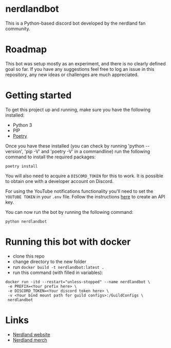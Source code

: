 # nerdlandbot
This is a Python-based discord bot developed by the nerdland fan community.

# Roadmap
This bot was setup mostly as an experiment, and there is no clearly defined goal so far.
If you have any suggestions feel free to log an issue in this repository, any new ideas or challenges are much appreciated.

# Getting started
To get this project up and running, make sure you have the following installed:
- Python 3
- PIP
- [Poetry](https://python-poetry.org/docs/#installation)

Once you have these installed (you can check by running 'python --version', 'pip -V' and 'poetry -V' in a commandline) run the following command to install the required packages:
```
poetry install
```

You will also need to acquire a `DISCORD_TOKEN` for this to work. It is possible to obtain one with a developer account on Discord.

For using the YouTube notifications functionality you'll need to set the `YOUTUBE TOKEN` in your `.env` file. Follow the instructions [here](https://developers.google.com/youtube/registering_an_application) to create an API key.

You can now run the bot by running the following command:
```
python nerdlandbot
```

# Running this bot with docker

- clone this repo
- change directory to the new folder
- run `docker build -t nerdlandbot:latest .`
- run this command (with filled in variables):
```
docker run -itd --restart="unless-stopped" --name nerdlandbot \
 -e PREFIX=<Your prefix here> \
 -e DISCORD_TOKEN=<Your discord token here> \
 -v <Your bind mount path for guild configs>:/GuildConfigs \
 nerdlandbot
```

# Links
* [Nerdland website](https://nerdland.be)
* [Nerdland merch](https://www.mistert.be/nerdland)

